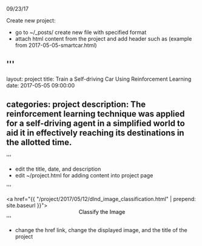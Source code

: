 09/23/17

Create new project:
-  go to ~/_posts/ create new file with specified format
-  attach html content from the project and add header such as (example from 2017-05-05-smartcar.html)

'''
---
layout: project
title: Train a Self-driving Car Using Reinforcement Learning
date: 2017-05-05 09:00:00

categories: project
description: The reinforcement learning technique was applied for a self-driving agent in a simplified world to aid it in effectively reaching its destinations in the allotted time.
---
'''

-  edit the title, date, and description
-  edit ~/project.html for adding content into project page

'''
        <div class="col-xs-5">
             <a href="{{ "/project/2017/05/12/dlnd_image_classification.html" | prepend: site.baseurl }}">
             <div class="authorimage box" style="background: url({{site.baseurl}}/assets/img/project_image_classification_deep.jpg);
             width: {{page.fig_width}}; height: {{page.fig_height}};"> </div> 
               <div style='width: {{page.caption_width}};   text-align: center; color: black;'>Classify the Image</div>
             </a>
        </div>
'''

-  change the href link, change the displayed image, and the title of the project